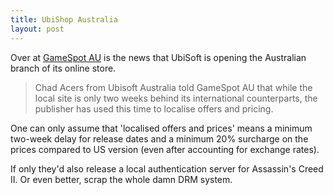 ```yaml
---
title: UbiShop Australia
layout: post
---
```

Over at [GameSpot AU](http://au.gamespot.com/news/6264548.html) is the news that UbiSoft is opening the Australian branch of its online store.

> Chad Acers from Ubisoft Australia told GameSpot AU that while the local site is only two weeks behind its international counterparts, the publisher has used this time to localise offers and pricing.

One can only assume that 'localised offers and prices' means a minimum two-week delay for release dates and a minimum 20% surcharge on the prices compared to US version (even after accounting for exchange rates).

If only they'd also release a local authentication server for Assassin's Creed II. Or even better, scrap the whole damn DRM system.